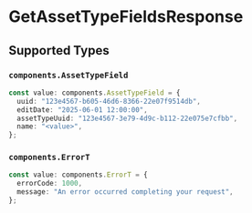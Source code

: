 # GetAssetTypeFieldsResponse


## Supported Types

### `components.AssetTypeField`

```typescript
const value: components.AssetTypeField = {
  uuid: "123e4567-b605-46d6-8366-22e07f9514db",
  editDate: "2025-06-01 12:00:00",
  assetTypeUuid: "123e4567-3e79-4d9c-b112-22e075e7cfbb",
  name: "<value>",
};
```

### `components.ErrorT`

```typescript
const value: components.ErrorT = {
  errorCode: 1000,
  message: "An error occurred completing your request",
};
```

